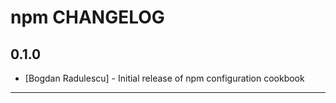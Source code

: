 npm CHANGELOG
=============


0.1.0
-----
- [Bogdan Radulescu] - Initial release of npm configuration cookbook

- - -
